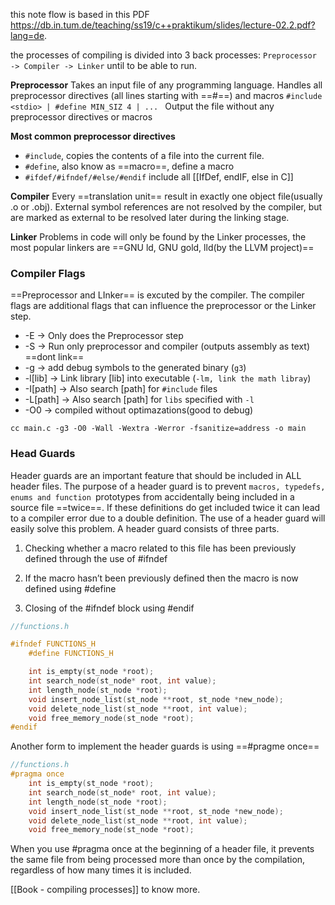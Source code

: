this note flow is based in this PDF https://db.in.tum.de/teaching/ss19/c++praktikum/slides/lecture-02.2.pdf?lang=de.

the processes of compiling is divided into 3 back processes:
	`Preprocessor -> Compiler -> Linker`
until to be able to run.

**Preprocessor**
	Takes an input file of any programming language.
	Handles all preprocessor directives (all lines starting with ==#==) and macros
		`#include <stdio> | #define MIN_SIZ 4 | ... `
	Output the file without any preprocessor directives or macros

**Most common preprocessor directives**

- `#include`, copies the contents of a file into the current file.
- `#define`, also know as ==macro==, define a macro
- `#ifdef/#ifndef/#else/#endif` include all [[IfDef, endIF, else in C]]

**Compiler**
	Every ==translation unit== result in exactly one object file(usually .o or .obj).
	External symbol references are not resolved by the compiler, but are marked as external to be resolved later during the linking stage.

**Linker**
	Problems in code will only be found by the Linker processes, the most popular linkers are ==GNU ld, GNU gold, lld(by the LLVM project)==

### Compiler Flags
==Preprocessor and LInker== is excuted by the compiler.
The compiler flags are additional flags that can influence the preprocessor or the Linker step.

- -E  -> Only does the Preprocessor step
- -S  -> Run only preprocessor and compiler (outputs assembly as text) ==dont link==
- -g -> add debug symbols to the generated binary (`g3`)
- -l[lib] -> Link library [lib] into executable (`-lm, link the math libray`)
- -I[path] -> Also search [path] for `#include` files
- -L[path] -> Also search [path] for `libs` specified with `-l`
- -O0 -> compiled without optimazations(good to debug)

`cc main.c -g3 -O0 -Wall -Wextra -Werror -fsanitize=address -o main`


### Head Guards

Header guards are an important feature that should be included in ALL header files.  The purpose of a header guard is to prevent `macros, typedefs, enums and function `prototypes from accidentally being included in a source file ==twice==.  If these definitions do get included twice it can lead to a compiler error due to a double definition. The use of a header guard will easily solve this problem.  A header guard consists of three parts.

1) Checking whether a macro related to this file has been previously defined through the use of #ifndef

2) If the macro hasn’t been previously defined then the macro is now defined using #define

3) Closing of the #ifndef block using #endif

```c
//functions.h

#ifndef FUNCTIONS_H
	#define FUNCTIONS_H

	int is_empty(st_node *root); 
	int search_node(st_node* root, int value); 
	int length_node(st_node *root); 
	void insert_node_list(st_node **root, st_node *new_node); 
	void delete_node_list(st_node **root, int value); 
	void free_memory_node(st_node *root); 
#endif 

```

Another form to implement the header guards is using ==#pragme once==

```c
//functions.h
#pragma once
	int is_empty(st_node *root); 
	int search_node(st_node* root, int value); 
	int length_node(st_node *root); 
	void insert_node_list(st_node **root, st_node *new_node); 
	void delete_node_list(st_node **root, int value); 
	void free_memory_node(st_node *root); 
```

When you use #pragma once at the beginning of a header file, it prevents the same file from being processed more than once by the compilation, regardless of how many times it is included.

[[Book - compiling processes]] to know more.